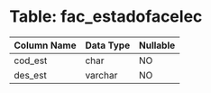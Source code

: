 # Table: fac_estadofacelec

| Column Name | Data Type | Nullable |
|-------------|-----------|----------|
| cod_est | char | NO |
| des_est | varchar | NO |
